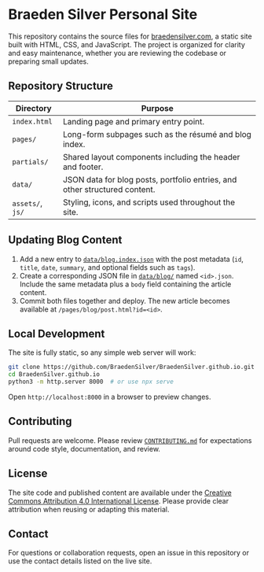 # Braeden Silver Personal Site

This repository contains the source files for [braedensilver.com](https://braedensilver.com), a static site built with HTML, CSS, and JavaScript. The project is organized for clarity and easy maintenance, whether you are reviewing the codebase or preparing small updates.

## Repository Structure
| Directory | Purpose |
| --- | --- |
| `index.html` | Landing page and primary entry point. |
| `pages/` | Long-form subpages such as the résumé and blog index. |
| `partials/` | Shared layout components including the header and footer. |
| `data/` | JSON data for blog posts, portfolio entries, and other structured content. |
| `assets/`, `js/` | Styling, icons, and scripts used throughout the site. |

## Updating Blog Content
1. Add a new entry to [`data/blog.index.json`](data/blog.index.json) with the post metadata (`id`, `title`, `date`, `summary`, and optional fields such as `tags`).
2. Create a corresponding JSON file in [`data/blog/`](data/blog) named `<id>.json`. Include the same metadata plus a `body` field containing the article content.
3. Commit both files together and deploy. The new article becomes available at `/pages/blog/post.html?id=<id>`.

## Local Development
The site is fully static, so any simple web server will work:

```bash
git clone https://github.com/BraedenSilver/BraedenSilver.github.io.git
cd BraedenSilver.github.io
python3 -m http.server 8000  # or use npx serve
```

Open `http://localhost:8000` in a browser to preview changes.

## Contributing
Pull requests are welcome. Please review [`CONTRIBUTING.md`](CONTRIBUTING.md) for expectations around code style, documentation, and review.

## License
The site code and published content are available under the [Creative Commons Attribution 4.0 International License](LICENSE). Please provide clear attribution when reusing or adapting this material.

## Contact
For questions or collaboration requests, open an issue in this repository or use the contact details listed on the live site.
